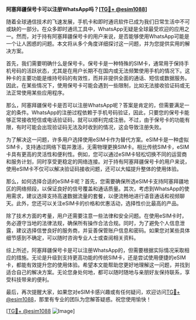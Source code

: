 **阿塞拜疆保号卡可以注册WhatsApp吗？[[TG💪+ @esim1088](https://t.me/s/esim1088)]**

随着全球通信技术的飞速发展，手机卡和即时通讯软件已成为我们日常生活中不可或缺的一部分。在众多即时通讯工具中，WhatsApp无疑是全球最受欢迎的应用之一。然而，对于持有阿塞拜疆保号卡的用户来说，是否能够使用WhatsApp可能是一个让人困惑的问题。本文将从多个角度详细探讨这一问题，并为您提供实用的解决方案。

首先，我们需要明确什么是保号卡。保号卡是一种特殊的SIM卡，通常用于保持手机号码的活跃状态，尤其是在用户长期不在国内或无法频繁使用手机的情况下。这种卡的主要功能是维持号码的有效性，而并非提供全面的通话、短信或数据服务。因此，在某些情况下，使用保号卡可能会遇到一些限制，比如无法接收验证码或无法正常使用某些应用程序。

那么，阿塞拜疆保号卡是否可以注册WhatsApp呢？答案是肯定的，但需要满足一定的条件。WhatsApp的注册过程依赖于手机号码验证，因此，只要您的保号卡能够正常接收短信或电话验证码，就可以顺利完成注册。不过，由于保号卡的功能有限，有时可能会出现验证码无法及时收到的情况，这会导致注册失败。

为了解决这一问题，许多用户选择使用eSIM卡作为替代方案。eSIM卡是一种虚拟SIM卡，支持通过网络下载并激活，无需物理更换SIM卡。相比传统SIM卡，eSIM卡具有更高的灵活性和便利性。例如，您可以通过eSIM卡轻松切换不同的运营商和服务计划，同时享受更稳定的网络连接。对于持有阿塞拜疆保号卡的用户来说，使用eSIM卡不仅可以解决验证码接收问题，还可以大幅提升整体的使用体验。

那么，如何选择合适的eSIM卡呢？首先，您需要确保所选eSIM卡支持阿塞拜疆地区的网络频段，以保证良好的信号覆盖和通话质量。其次，考虑到WhatsApp的使用需求，建议选择支持高速数据流量的套餐，以便流畅地进行语音通话和视频聊天。此外，您还可以关注eSIM卡的价格和优惠活动，选择性价比最高的产品。

除了技术方面的考量，用户还需要注意一些法律和安全问题。在使用eSIM卡时，务必遵守当地的法律法规，确保所有操作合法合规。同时，为了避免个人信息泄露，建议选择信誉良好的服务商，并妥善保管账户信息和密码。如果您对某些具体细节感到不确定，可以随时咨询专业人士或查阅相关资料。

综上所述，阿塞拜疆保号卡是可以注册WhatsApp的，但需要根据实际情况采取相应的措施。无论是升级到支持更高功能的传统SIM卡，还是尝试使用便捷的eSIM卡，都能有效提升您的使用体验。希望本文能帮助您更好地理解这一问题，并找到适合自己的解决方案。无论您身处何地，都可以随时随地与亲朋好友保持联系，享受科技带来的便利。

最后，再次提醒大家，如果您对eSIM卡感兴趣或有任何疑问，欢迎访问[TG💪+ @esim1088](https://t.me/s/esim1088)，那里有专业的团队为您解答疑惑。祝您使用愉快！

[[TG💪+ @esim1088](https://t.me/s/esim1088) ![Image](https://i.postimg.cc/4NQfJmqS/Snipaste-2025-05-13-00-14-12.png)]